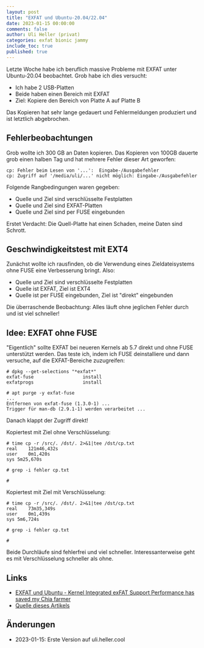 ```yaml
---
layout: post
title: "EXFAT und Ubuntu-20.04/22.04"
date: 2023-01-15 00:00:00
comments: false
author: Uli Heller (privat)
categories: exfat bionic jammy
include_toc: true
published: true
---
```


<!--
EXFAT und Ubuntu-20.04/22.04
============================
-->

Letzte Woche habe ich beruflich massive Probleme
mit EXFAT unter Ubuntu-20.04 beobachtet.
Grob habe ich dies versucht:

- Ich habe 2 USB-Platten
- Beide haben einen Bereich mit EXFAT
- Ziel: Kopiere den Bereich von Platte A auf Platte B

Das Kopieren hat sehr lange gedauert und
Fehlermeldungen produziert und ist letztlich abgebrochen.

<!-- more -->

Fehlerbeobachtungen
--------------------

Grob wollte ich 300 GB an Daten kopieren.
Das Kopieren von 100GB dauerte grob einen halben
Tag und hat mehrere Fehler dieser Art geworfen:

```
cp: Fehler beim Lesen von '...':  Eingabe-/Ausgabefehler
cp: Zugriff auf '/media/uli/...' nicht möglich: Eingabe-/Ausgabefehler
```

Folgende Rangbedingungen waren gegeben:

- Quelle und Ziel sind verschlüsselte Festplatten
- Quelle und Ziel sind EXFAT-Platten
- Quelle und Ziel sind per FUSE eingebunden

Erstet Verdacht: Die Quell-Platte hat einen Schaden, meine Daten sind
Schrott.

Geschwindigkeitstest mit EXT4
-----------------------------

Zunächst wollte ich rausfinden, ob die Verwendung eines Zieldateisystems
ohne FUSE eine Verbesserung bringt. Also:

- Quelle und Ziel sind verschlüsselte Festplatten
- Quelle ist EXFAT, Ziel ist EXT4
- Quelle ist per FUSE eingebunden, Ziel ist "direkt" eingebunden

Die überraschende Beobachtung: Alles läuft ohne jeglichen Fehler
durch und ist viel schneller!

Idee: EXFAT ohne FUSE
---------------------

"Eigentlich" sollte EXFAT bei neueren Kernels ab 5.7 direkt und ohne
FUSE unterstützt werden. Das teste ich, indem ich FUSE deinstalliere
und dann versuche, auf die EXFAT-Bereiche zuzugreifen:

```
# dpkg --get-selections "*exfat*"
exfat-fuse					install
exfatprogs					install

# apt purge -y exfat-fuse
...
Entfernen von exfat-fuse (1.3.0-1) ...
Trigger für man-db (2.9.1-1) werden verarbeitet ...
```

Danach klappt der Zugriff direkt!

Kopiertest mit Ziel ohne Verschlüsselung:

```
# time cp -r /src/. /dst/. 2>&1|tee /dst/cp.txt
real	121m46,432s
user	0m1,420s
sys	5m25,670s

# grep -i fehler cp.txt

#
```

Kopiertest mit Ziel mit Verschlüsselung:

```
# time cp -r /src/. /dst/. 2>&1|tee /dst/cp.txt
real	73m35,349s
user	0m1,439s
sys	5m6,724s

# grep -i fehler cp.txt

#
```

Beide Durchläufe sind fehlerfrei und viel schneller. Interessanterweise
geht es mit Verschlüsselung schneller als ohne.

Links
-----

* [EXFAT und Ubuntu - Kernel Integrated exFAT Support Performance has saved my Chia farmer](https://blog.emtwo.ch/2021/09/kernel-integrated-exfat-support_01901738952.html?m=1)
* [Quelle dieses Artikels](https://github.com/uli-heller/uli.heller.cool/blob/main/computer-science/2023-01-15-exfat-ubuntu-2204.md)

Änderungen
----------

* 2023-01-15: Erste Version auf uli.heller.cool
